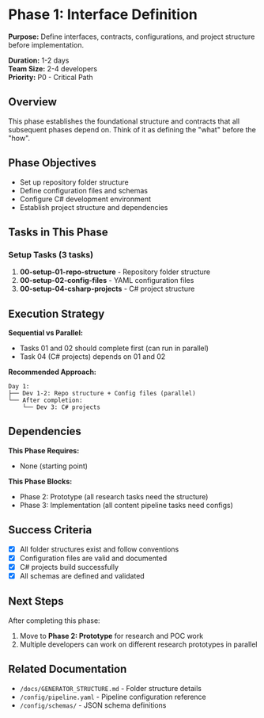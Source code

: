 # Phase 1: Interface Definition

**Purpose:** Define interfaces, contracts, configurations, and project structure before implementation.

**Duration:** 1-2 days  
**Team Size:** 2-4 developers  
**Priority:** P0 - Critical Path

## Overview

This phase establishes the foundational structure and contracts that all subsequent phases depend on. Think of it as defining the "what" before the "how".

## Phase Objectives

- Set up repository folder structure
- Define configuration files and schemas
- Configure C# development environment
- Establish project structure and dependencies

## Tasks in This Phase

### Setup Tasks (3 tasks)

1. **00-setup-01-repo-structure** - Repository folder structure
2. **00-setup-02-config-files** - YAML configuration files
3. **00-setup-04-csharp-projects** - C# project structure

## Execution Strategy

**Sequential vs Parallel:**
- Tasks 01 and 02 should complete first (can run in parallel)
- Task 04 (C# projects) depends on 01 and 02

**Recommended Approach:**
```
Day 1:
├── Dev 1-2: Repo structure + Config files (parallel)
└── After completion:
    └── Dev 3: C# projects
```

## Dependencies

**This Phase Requires:**
- None (starting point)

**This Phase Blocks:**
- Phase 2: Prototype (all research tasks need the structure)
- Phase 3: Implementation (all content pipeline tasks need configs)

## Success Criteria

- [x] All folder structures exist and follow conventions
- [x] Configuration files are valid and documented
- [x] C# projects build successfully
- [x] All schemas are defined and validated

## Next Steps

After completing this phase:
1. Move to **Phase 2: Prototype** for research and POC work
2. Multiple developers can work on different research prototypes in parallel

## Related Documentation

- `/docs/GENERATOR_STRUCTURE.md` - Folder structure details
- `/config/pipeline.yaml` - Pipeline configuration reference
- `/config/schemas/` - JSON schema definitions
